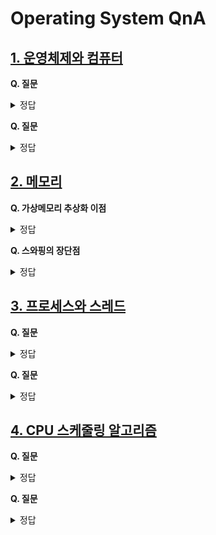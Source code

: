 # Operating System QnA

## [1. 운영체제와 컴퓨터](https://github.com/DE-multi/CS_study/blob/main/Operating%20System/1.%20%EC%9A%B4%EC%98%81%EC%B2%B4%EC%A0%9C%EC%99%80%20%EC%BB%B4%ED%93%A8%ED%84%B0.md)  
  
**Q. 질문**  
<details>
<summary>정답</summary>
<br>  

</details>

**Q. 질문**  
<details>
<summary>정답</summary>
<br>  

</details>

## [2. 메모리](https://github.com/DE-multi/CS_study/blob/main/Operating%20System/2.%20%EB%A9%94%EB%AA%A8%EB%A6%AC.md)  
  
**Q. 가상메모리 추상화 이점**  
<details>
<summary>정답</summary>
<br>  

</details>

**Q. 스와핑의 장단점**  
<details>
<summary>정답</summary>
<br>  

</details>

## [3. 프로세스와 스레드](https://github.com/DE-multi/CS_study/blob/main/Operating%20System/%ED%94%84%EB%A1%9C%EC%84%B8%EC%8A%A4%EC%99%80%20%EC%8A%A4%EB%A0%88%EB%93%9C.md)  
  
**Q. 질문**  
<details>
<summary>정답</summary>
<br>  

</details>

**Q. 질문**  
<details>
<summary>정답</summary>
<br>  

</details>

## [4. CPU 스케줄링 알고리즘]()  
  
**Q. 질문**  
<details>
<summary>정답</summary>
<br>  

</details>

**Q. 질문**  
<details>
<summary>정답</summary>
<br>  

</details>

